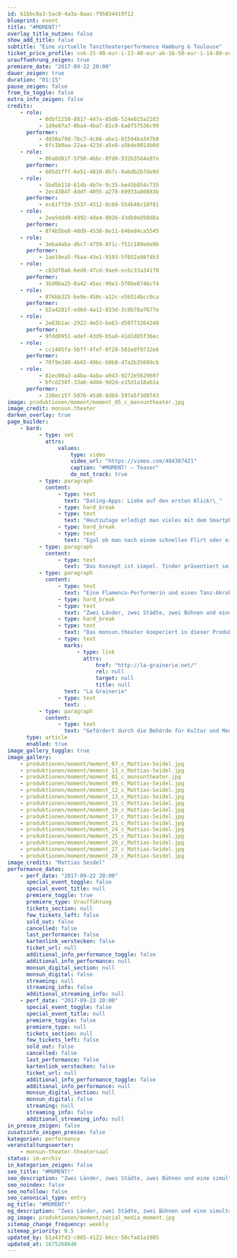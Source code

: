 ```yaml
---
id: 61bbc0a3-5ac0-4a3a-8aac-f95834419f12
blueprint: event
title: "#MOMENT!"
overlay_title_nutzen: false
show_add_title: false
subtitle: "Eine virtuelle Tanztheaterperformance Hamburg & Toulouse"
ticket_price_profile: vvk-15-90-eur-i-13-40-eur-ak-16-50-eur-i-14-00-eur
urauffuehrung_zeigen: true
premiere_date: "2017-09-22 20:00"
dauer_zeigen: true
duration: "01:15"
pause_zeigen: false
from_to_toggle: false
extra_info_zeigen: false
credits:
    - role:
          - 0dbf2250-8817-447a-85d6-524e025a22d3
          - 1d9e87a7-0ba4-4ba7-81c0-6a0f57536c99
      performer:
          - dd38a79d-7bc7-4c66-abe1-01594ba347b0
          - 6fc1b0aa-22aa-423d-a5e8-a5b4e9014b0d
    - role:
          - 06a0d81f-5f90-4b6c-8fd8-932b3564e8fe
      performer:
          - 605d1fff-6e51-4810-8b7c-9abdb2b7de9d
    - role:
          - 5bd5b110-614b-4b7e-9c35-be45b854c735
          - 2ec4384f-8ddf-4055-a278-69933a80883b
      performer:
          - ec61f759-3537-4312-8c08-554b46c10f81
    - role:
          - 2ee5ddd9-4d92-4de4-8936-43db9dd98d8a
      performer:
          - 874b5be8-40d9-4530-8e11-646ed4ca5545
    - role:
          - 3eba4aba-dbc7-4759-8f1c-f51c180e6e9b
      performer:
          - 1ae19ea5-f6aa-43e1-9193-5f852a98f4b3
    - role:
          - c83df8a6-6ed8-47cd-9ae6-ec6c33a341f0
      performer:
          - 3bd0ba25-8a42-45ec-99e1-5f0be8746cf4
    - role:
          - 876bb325-be9e-450c-a12c-e5b514bcc0ca
      performer:
          - b2a4281f-ed6d-4a12-833d-3c8b78a7677e
    - role:
          - 2e63b1ac-2922-4e53-ba63-d50773264248
      performer:
          - 9fdd0951-adef-43d9-b5a8-41d1d85f36ec
    - role:
          - cc1405fa-5bff-4fef-8f28-581edf9732e6
      performer:
          - 70f9e340-4b65-49bc-b9b8-d7a2b35609cb
    - role:
          - 81ec00a3-a4ba-4aba-a943-9272e5620697
          - bfcd238f-33a6-4d84-9d2d-e15d1a18ab1a
      performer:
          - 230ec157-5076-45d0-8d68-597a5f3d0743
image: produktionen/moment/moment_05_c_monsuntheater.jpg
image_credit: monsun.theater
darken_overlay: true
page_builder:
    - bard:
          - type: set
            attrs:
                values:
                    type: video
                    video_url: "https://vimeo.com/404387421"
                    caption: "#MOMENT! – Teaser"
                    do_not_track: true
          - type: paragraph
            content:
                - type: text
                  text: "Dating-Apps: Liebe auf den ersten Klick!\_"
                - type: hard_break
                - type: text
                  text: "Heutzutage erledigt man vieles mit dem Smartphone - so auch die Partnersuche."
                - type: hard_break
                - type: text
                  text: "Egal ob man nach einem schnellen Flirt oder einer langfristigen Beziehung sucht: Dating-Apps sollen helfen. Millionen von Usern betreiben mobiles Dating. Aber wo versteckt sich der Traumpartner?\_"
          - type: paragraph
            content:
                - type: text
                  text: "Das Konzept ist simpel. Tinder präsentiert seinen Usern potentielle Flirtpartner aus der Umgebung. Angezeigt wird ein Bild, das Alter und der Vorname. Wenn dem User gefällt was er sieht, schiebt er das Foto nach rechts, wenn nicht, nach links. Und wenn sich zwei Menschen mögen erscheint die Nachricht: It’s a match!"
          - type: paragraph
            content:
                - type: text
                  text: "Eine Flamenco-Performerin und einen Tanz-Akrobatik-Performer aus Hamburg und Toulouse machen sich bereit. Sie schlüpfen in ein Datennetz und produzieren auf der Suche nach dem einzig wahren Moment Projektionen von sich selbst und vom Gegenüber. Mit jedem match kreieren sie ein neues Profil:"
                - type: hard_break
                - type: text
                  text: "Zwei Länder, zwei Städte, zwei Bühnen und eine simultane Tanztheater-Show in und außerhalb der Realität auf der Jagd nach dem #MOMENT!"
                - type: hard_break
                - type: text
                  text: "Das monsun.theater kooperiert in dieser Produktion mit seinem französischen Partner\_"
                - type: text
                  marks:
                      - type: link
                        attrs:
                            href: "http://la-grainerie.net/"
                            rel: null
                            target: null
                            title: null
                  text: "La Grainerie"
                - type: text
                  text: .
          - type: paragraph
            content:
                - type: text
                  text: "Gefördert durch die Behörde für Kultur und Medien Hamburg, das Goethe Institut Toulouse und Metropole Toulouse."
      type: article
      enabled: true
image_gallery_toggle: true
image_gallery:
    - produktionen/moment/moment_07_c_Mattias-Seidel.jpg
    - produktionen/moment/moment_11_c_Mattias-Seidel.jpg
    - produktionen/moment/moment_01_c_monsuntheater.jpg
    - produktionen/moment/moment_09_c_Mattias-Seidel.jpg
    - produktionen/moment/moment_12_c_Mattias-Seidel.jpg
    - produktionen/moment/moment_13_c_Mattias-Seidel.jpg
    - produktionen/moment/moment_15_c_Mattias-Seidel.jpg
    - produktionen/moment/moment_16_c_Mattias-Seidel.jpg
    - produktionen/moment/moment_17_c_Mattias-Seidel.jpg
    - produktionen/moment/moment_21_c_Mattias-Seidel.jpg
    - produktionen/moment/moment_24_c_Mattias-Seidel.jpg
    - produktionen/moment/moment_25_c_Mattias-Seidel.jpg
    - produktionen/moment/moment_26_c_Mattias-Seidel.jpg
    - produktionen/moment/moment_27_c_Mattias-Seidel.jpg
    - produktionen/moment/moment_28_c_Mattias-Seidel.jpg
image_credits: "Mattias Seidel"
performance_dates:
    - perf_date: "2017-09-22 20:00"
      special_event_toggle: false
      special_event_title: null
      premiere_toggle: true
      premiere_type: Uraufführung
      tickets_section: null
      few_tickets_left: false
      sold_out: false
      cancelled: false
      last_performance: false
      kartenlink_verstecken: false
      ticket_url: null
      additional_info_performance_toggle: false
      additional_info_performance: null
      monsun_digital_section: null
      monsun_digital: false
      streaming: null
      streaming_info: false
      additional_streaming_info: null
    - perf_date: "2017-09-23 20:00"
      special_event_toggle: false
      special_event_title: null
      premiere_toggle: false
      premiere_type: null
      tickets_section: null
      few_tickets_left: false
      sold_out: false
      cancelled: false
      last_performance: false
      kartenlink_verstecken: false
      ticket_url: null
      additional_info_performance_toggle: false
      additional_info_performance: null
      monsun_digital_section: null
      monsun_digital: false
      streaming: null
      streaming_info: false
      additional_streaming_info: null
in_presse_zeigen: false
zusatsinfo_zeigen_presse: false
kategorien: performance
veranstaltungsoerter:
    - monsun-theater-theatersaal
status: im-archiv
in_kategorien_zeigen: false
seo_title: "#MOMENT!"
seo_description: "Zwei Länder, zwei Städte, zwei Bühnen und eine simultane Tanztheater-Show in und außerhalb der Realität auf der Jagd nach dem #MOMENT!"
seo_noindex: false
seo_nofollow: false
seo_canonical_type: entry
og_title: "#MOMENT!"
og_description: "Zwei Länder, zwei Städte, zwei Bühnen und eine simultane Tanztheater-Show in und außerhalb der Realität auf der Jagd nach dem #MOMENT!"
og_image: produktionen/moment/social_media_moment.jpg
sitemap_change_frequency: weekly
sitemap_priority: 0.5
updated_by: b1a43fd3-c865-4122-b6cc-50cfa81a1985
updated_at: 1675268646
---
```


